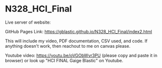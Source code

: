 # N328_HCI_Final

Live server of website:

GitHub Pages Link: https://gblastic.github.io/N328_HCI_Final/index2.html

This will include my video, PDF documentation, CSV used, and code. If anything doesn't work, then reachout to me on canvas please.

Youtube video:
https://youtu.be/oVGObWvr3PU
(please copy and paste it in browser) or look up "HCI FINAL Gaige Blastic" on Youtube.
